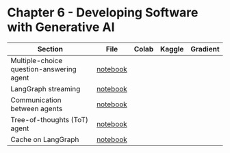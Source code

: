 # Chapter 6 - Developing Software with Generative AI


| Section	| File | Colab	 | Kaggle	| Gradient |
|-----------|--------|--------|-----------|----------|
| Multiple-choice question-answering agent | [notebook](question_answering.ipynb)  |        | | |
| LangGraph streaming | [notebook](streaming.ipynb)     |      |   |   |
| Communication between agents | [notebook](communication.ipynb)  |        | | |
| Tree-of-thoughts (ToT) agent | [notebook](tot.ipynb)  |        | | |
| Cache on LangGraph |  [notebook](cache.ipynb)   |        | | |

